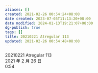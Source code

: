```yaml
---
aliases: []
created: 2021-02-26 00:54:24+08:00
date created: 2023-07-05T11:13:20+08:00
date modified: 2024-01-13T19:21:07+08:00
dg-publish: true
tags: []
title: 20210221 Atregular 113
updated: 2021-02-26 00:54:48+08:00
---
```


20210221 Atregular 113  
2021 年 2 月 26 日  
0:54